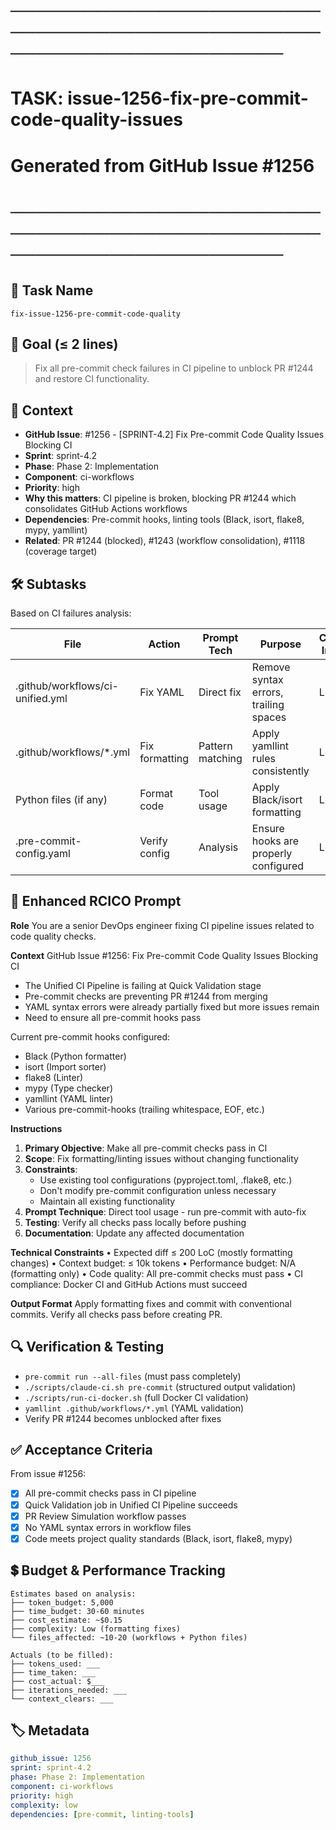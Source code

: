 # ────────────────────────────────────────────────────────────────────────
# TASK: issue-1256-fix-pre-commit-code-quality-issues
# Generated from GitHub Issue #1256
# ────────────────────────────────────────────────────────────────────────

## 📌 Task Name
`fix-issue-1256-pre-commit-code-quality`

## 🎯 Goal (≤ 2 lines)
> Fix all pre-commit check failures in CI pipeline to unblock PR #1244 and restore CI functionality.

## 🧠 Context
- **GitHub Issue**: #1256 - [SPRINT-4.2] Fix Pre-commit Code Quality Issues Blocking CI
- **Sprint**: sprint-4.2
- **Phase**: Phase 2: Implementation
- **Component**: ci-workflows
- **Priority**: high
- **Why this matters**: CI pipeline is broken, blocking PR #1244 which consolidates GitHub Actions workflows
- **Dependencies**: Pre-commit hooks, linting tools (Black, isort, flake8, mypy, yamllint)
- **Related**: PR #1244 (blocked), #1243 (workflow consolidation), #1118 (coverage target)

## 🛠️ Subtasks
Based on CI failures analysis:

| File | Action | Prompt Tech | Purpose | Context Impact |
|------|--------|-------------|---------|----------------|
| .github/workflows/ci-unified.yml | Fix YAML | Direct fix | Remove syntax errors, trailing spaces | Low |
| .github/workflows/*.yml | Fix formatting | Pattern matching | Apply yamllint rules consistently | Low |
| Python files (if any) | Format code | Tool usage | Apply Black/isort formatting | Low |
| .pre-commit-config.yaml | Verify config | Analysis | Ensure hooks are properly configured | Low |

## 📝 Enhanced RCICO Prompt
**Role**
You are a senior DevOps engineer fixing CI pipeline issues related to code quality checks.

**Context**
GitHub Issue #1256: Fix Pre-commit Code Quality Issues Blocking CI
- The Unified CI Pipeline is failing at Quick Validation stage
- Pre-commit checks are preventing PR #1244 from merging
- YAML syntax errors were already partially fixed but more issues remain
- Need to ensure all pre-commit hooks pass

Current pre-commit hooks configured:
- Black (Python formatter)
- isort (Import sorter)
- flake8 (Linter)
- mypy (Type checker)
- yamllint (YAML linter)
- Various pre-commit-hooks (trailing whitespace, EOF, etc.)

**Instructions**
1. **Primary Objective**: Make all pre-commit checks pass in CI
2. **Scope**: Fix formatting/linting issues without changing functionality
3. **Constraints**:
   - Use existing tool configurations (pyproject.toml, .flake8, etc.)
   - Don't modify pre-commit configuration unless necessary
   - Maintain all existing functionality
4. **Prompt Technique**: Direct tool usage - run pre-commit with auto-fix
5. **Testing**: Verify all checks pass locally before pushing
6. **Documentation**: Update any affected documentation

**Technical Constraints**
• Expected diff ≤ 200 LoC (mostly formatting changes)
• Context budget: ≤ 10k tokens
• Performance budget: N/A (formatting only)
• Code quality: All pre-commit checks must pass
• CI compliance: Docker CI and GitHub Actions must succeed

**Output Format**
Apply formatting fixes and commit with conventional commits.
Verify all checks pass before creating PR.

## 🔍 Verification & Testing
- `pre-commit run --all-files` (must pass completely)
- `./scripts/claude-ci.sh pre-commit` (structured output validation)
- `./scripts/run-ci-docker.sh` (full Docker CI validation)
- `yamllint .github/workflows/*.yml` (YAML validation)
- Verify PR #1244 becomes unblocked after fixes

## ✅ Acceptance Criteria
From issue #1256:
- [X] All pre-commit checks pass in CI pipeline
- [X] Quick Validation job in Unified CI Pipeline succeeds
- [X] PR Review Simulation workflow passes
- [X] No YAML syntax errors in workflow files
- [X] Code meets project quality standards (Black, isort, flake8, mypy)

## 💲 Budget & Performance Tracking
```
Estimates based on analysis:
├── token_budget: 5,000
├── time_budget: 30-60 minutes
├── cost_estimate: ~$0.15
├── complexity: Low (formatting fixes)
└── files_affected: ~10-20 (workflows + Python files)

Actuals (to be filled):
├── tokens_used: ___
├── time_taken: ___
├── cost_actual: $___
├── iterations_needed: ___
└── context_clears: ___
```

## 🏷️ Metadata
```yaml
github_issue: 1256
sprint: sprint-4.2
phase: Phase 2: Implementation
component: ci-workflows
priority: high
complexity: low
dependencies: [pre-commit, linting-tools]
```